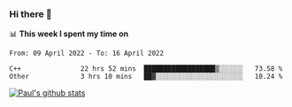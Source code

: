 ### Hi there 👋

📊 **This week I spent my time on**
<!--START_SECTION:waka-->

```text
From: 09 April 2022 - To: 16 April 2022

C++               22 hrs 52 mins  ██████████████████▒░░░░░░   73.58 %
Other             3 hrs 10 mins   ██▓░░░░░░░░░░░░░░░░░░░░░░   10.24 %
```

<!--END_SECTION:waka-->


[![Paul's github stats](https://github-readme-stats.vercel.app/api?username=mickeyouyou&theme=dracula&show_icons=true)](https://github.com/anuraghazra/github-readme-stats)
